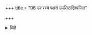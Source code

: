 +++
title = "06 उत्तरस्य पक्षस उपरिष्टाद्विश्वजित"

+++

<details><summary>थिते</summary>

उत्तरस्य पक्षस उपरिष्टाद्विश्वजित आवृत्तं पृष्ट्यं षडहमुपेत्य त्रीनभिप्लवानावृत्तान् ६
</details>
